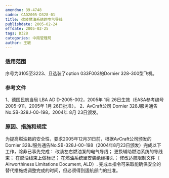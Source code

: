 ```yaml
---
amendno: 39-4748
cadno: CAD2005-D328-01
title: 改装燃油系统的电气导线
publishdate: 2005-02-24
effdate: 2005-02-25
tags: D328
categories: 中南管理局
author: 王敏
---
```


### 适用范围 
序号为3105至3223、且选装了option 033F003的Dornier 328-300型飞机。

### 参考文件
1、德国民航当局 LBA AD D-2005-002，2005年 1月 26日生效（EASA参考编号 2005-911，2005年 1月 26日批准）。
 2、AvCraft公司 Dornier 328J服务通告 No.SB-328J-00-198，2004年 8月 23日颁发。

### 原因、措施和规定 
为提高燃油箱的安全性，要求2005年12月31日前，根据AvCraft公司颁发的Dornier 328J服务通告No.SB-328J-00-198（2004年8月23日颁发）完成以下工作，除非已事先完成： 
    改装左右燃油泵的电气导线； 
    更换辅助燃油系统的导线束； 
    在燃油线束上做标记； 
    在燃油系统里安装绝缘接头； 
    修改适航限制文件（ Airworthiness Limitations Document, ALD）. 
    完成本指令可采取能确保安全的替代措施或调整完成的时间，但必须得到适航部门的批准。
  
